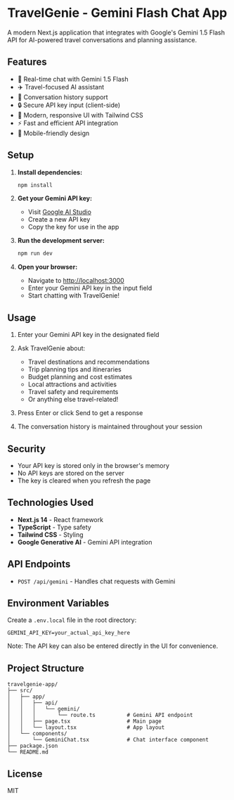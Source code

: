 # TravelGenie - Gemini Flash Chat App

A modern Next.js application that integrates with Google's Gemini 1.5 Flash API for AI-powered travel conversations and planning assistance.

## Features

- 🤖 Real-time chat with Gemini 1.5 Flash
- ✈️ Travel-focused AI assistant
- 💬 Conversation history support
- 🔒 Secure API key input (client-side)
- 🎨 Modern, responsive UI with Tailwind CSS
- ⚡ Fast and efficient API integration
- 📱 Mobile-friendly design

## Setup

1. **Install dependencies:**
   ```bash
   npm install
   ```

2. **Get your Gemini API key:**
   - Visit [Google AI Studio](https://makersuite.google.com/app/apikey)
   - Create a new API key
   - Copy the key for use in the app

3. **Run the development server:**
   ```bash
   npm run dev
   ```

4. **Open your browser:**
   - Navigate to [http://localhost:3000](http://localhost:3000)
   - Enter your Gemini API key in the input field
   - Start chatting with TravelGenie!

## Usage

1. Enter your Gemini API key in the designated field
2. Ask TravelGenie about:
   - Travel destinations and recommendations
   - Trip planning tips and itineraries
   - Budget planning and cost estimates
   - Local attractions and activities
   - Travel safety and requirements
   - Or anything else travel-related!

3. Press Enter or click Send to get a response
4. The conversation history is maintained throughout your session

## Security

- Your API key is stored only in the browser's memory
- No API keys are stored on the server
- The key is cleared when you refresh the page

## Technologies Used

- **Next.js 14** - React framework
- **TypeScript** - Type safety
- **Tailwind CSS** - Styling
- **Google Generative AI** - Gemini API integration

## API Endpoints

- `POST /api/gemini` - Handles chat requests with Gemini

## Environment Variables

Create a `.env.local` file in the root directory:

```env
GEMINI_API_KEY=your_actual_api_key_here
```

Note: The API key can also be entered directly in the UI for convenience.

## Project Structure

```
travelgenie-app/
├── src/
│   ├── app/
│   │   ├── api/
│   │   │   └── gemini/
│   │   │       └── route.ts          # Gemini API endpoint
│   │   ├── page.tsx                  # Main page
│   │   └── layout.tsx                # App layout
│   └── components/
│       └── GeminiChat.tsx            # Chat interface component
├── package.json
└── README.md
```

## License

MIT

